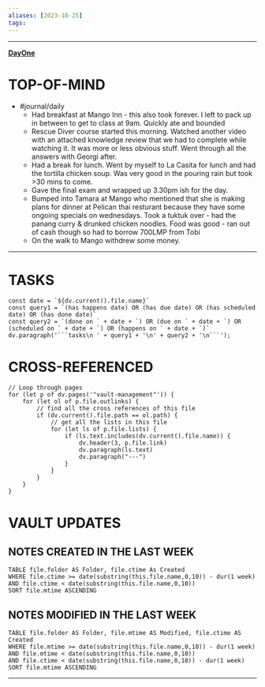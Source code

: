 ```yaml
---
aliases: [2023-10-25]
tags: 
---
```


---

**[DayOne](dayone://open?date=2023-10-25)**

# TOP-OF-MIND
- #journal/daily
	- Had breakfast at Mango Inn - this also took forever. I left to pack up in between to get to class at 9am. Quickly ate and bounded 
	- Rescue Diver course started this morning. Watched another video with an attached knowledge review that we had to complete while watching it. It was more or less obvious stuff. Went through all the answers with Georgi after. 
	- Had a break for lunch. Went by myself to La Casita for lunch and had the tortilla chicken soup. Was very good in the pouring rain but took >30 mins to come.
	- Gave the final exam and wrapped up 3.30pm ish for the day.
	- Bumped into Tamara at Mango who mentioned that she is making plans for dinner at Pelican thai resturant because they have some ongoing specials on wednesdays. Took a tuktuk over - had the panang curry & drunked chicken noodles. Food was good - ran out of cash though so had to borrow 700LMP from Tobi
	- On the walk to Mango withdrew some money.

---
# TASKS
```dataviewjs
const date = `${dv.current().file.name}`
const query1 = `(has happens date) OR (has due date) OR (has scheduled date) OR (has done date)`
const query2 = `(done on ` + date + `) OR (due on ` + date + `) OR (scheduled on ` + date + `) OR (happens on ` + date + `)`
dv.paragraph('```tasks\n ' + query1 + '\n' + query2 + '\n```');
```
# CROSS-REFERENCED 
```dataviewjs
// Loop through pages 
for (let p of dv.pages('"vault-management"')) {
	for (let ol of p.file.outlinks) {
		// find all the cross references of this file
		if (dv.current().file.path == ol.path) {
			// get all the lists in this file
			for (let ls of p.file.lists) {
				if (ls.text.includes(dv.current().file.name)) {
					dv.header(3, p.file.link)
					dv.paragraph(ls.text)
					dv.paragraph("---")
				}
			}
		}
	}
}
```

# VAULT UPDATES
## NOTES CREATED IN THE LAST WEEK
``` dataview
TABLE file.folder AS Folder, file.ctime As Created
WHERE file.ctime >= date(substring(this.file.name,0,10)) - dur(1 week) AND file.ctime < date(substring(this.file.name,0,10))
SORT file.mtime ASCENDING
```

## NOTES MODIFIED IN THE LAST WEEK
``` dataview
TABLE file.folder AS Folder, file.mtime AS Modified, file.ctime AS Created
WHERE file.mtime >= date(substring(this.file.name,0,10)) - dur(1 week)
AND file.mtime < date(substring(this.file.name,0,10))
AND file.ctime < date(substring(this.file.name,0,10)) - dur(1 week)
SORT file.mtime ASCENDING
```
---
